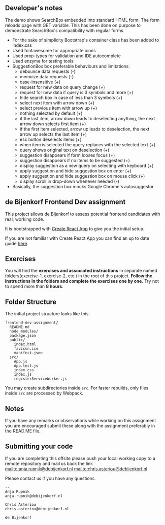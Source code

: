 ## Developer's notes

The demo shows SearchBox embedded into standard HTML form.
The form reloads page with GET variable. This has been done on purpose
to demonstrate SearchBox's compatibility with regular forms.

* For the sake of simplicity Bootstrap's container class has been added to index.css
* Used fontawesome for appropriate icons
* Used prop-types for validation and IDE autocomplete
* Used enzyme for testing tools
* SuggestionBox box preferable behaviours and limitations:
    - debounce data requests (-)
    - memoize data requests (-)
    - case-insensitive (+)
    - request for new data on query change (+)
    - request for new data if query is 3 symbols and more (+)
    - hide search box in case of less than 3 symbols (+)
    - select next item with arrow down (+)
    - select previous item with arrow up (+)
    - nothing selected by default (+)
    - if the last item, arrow down leads to deselecting anything, the next arrow down selects first item (+)
    - if the first item selected, arrow up leads to deselection, the next arrow up selects the last item (+)
    - esc button deselects items (+)
    - when item is selected the query replaces with the selected text (+)
    - query shows original text on deselection (+)
    - suggestion disappears if form looses focus (+)
    - suggestion disappears if no items to be suggested (+)
    - display suggestion as a new query on selecting with keyboard (+)
    - apply suggestion and hide suggestion box on enter (+)
    - apply suggestion and hide suggestion box on mouse click (+)
    - display scroll in drop-down whenever needed (-)
* Basically, the suggestion box mocks Google Chrome's autosuggestor

## de Bijenkorf Frontend Dev assignment

This project allows de Bijenkorf to assess potential frontend candidates with real, working code.

It is bootstrapped with [Create React App](https://github.com/facebookincubator/create-react-app) to give you the initial setup.

If you are not familiar with Create React App you can find an up to date guide [here](https://github.com/facebookincubator/create-react-app/blob/master/packages/react-scripts/template/README.md).

## Exercises

You will find the **exercises and associated instructions** in separate named folders(exercise-1, exercise-2, etc.) in the root of this project. **Follow the instructions in the folders and complete the exercises one by one**. Try not to spend more than **8 hours**. 


## Folder Structure

The initial project structure looks like this:

```
frontend-dev-assignment/
  README.md
  node_modules/
  package.json
  public/
    index.html
    favicon.ico
    manifest.json
  src/
    App.js
    App.test.js
    index.css
    index.js
    registerServiceWorker.js
```

You may create subdirectories inside `src`. For faster rebuilds, only files inside `src` are processed by Webpack.<br>

## Notes
If you have any remarks or observations while working on this assignment you are encouraged submit these along with the assignment preferably in the READ.ME file.

## Submitting your code
If you are completing this offsite please push your local working copy to a remote repository and mail us back the link <mailto:anja.rupnik@debijenkorf.nl> <mailto:chris.asteriou@debijenkorf.nl>

Please contact us if you have any questions.
```
--
Anja Rupnik
anja.rupnik@debijenkorf.nl

Chris Asteriou
chris.asteriou@debijenkorf.nl

de Bijenkorf
```
